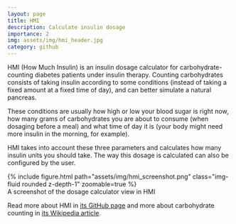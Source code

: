 ```yaml
---
layout: page
title: HMI
description: Calculate insulin dosage
importance: 2
img: assets/img/hmi_header.jpg
category: github
---
```


HMI (How Much Insulin) is an insulin dosage calculator for
carbohydrate-counting diabetes patients under insulin
therapy. Counting carbohydrates consists of taking insulin
according to some conditions (instead of taking a fixed
amount at a fixed time of day), and can better simulate a
natural pancreas.

These conditions are usually how high or low your blood
sugar is right now, how many grams of carbohydrates you
are about to consume (when dosaging before a meal) and
what time of day it is (your body might need more
insulin in the morning, for example).

HMI takes into account these three parameters and calculates
how many insulin units you should take. The way this dosage
is calculated can also be configured by the user.

<div class="text-center">
    {% include figure.html path="assets/img/hmi_screenshot.png" class="img-fluid rounded z-depth-1" zoomable=true %}
</div>
<div class="caption">
A screenshot of the dosage calculator view in HMI
</div>

Read more about HMI in
[its GitHub page](https://github.com/almeidaraul/hmi/) and
more about carbohydrate counting in
[its Wikipedia article](https://en.wikipedia.org/wiki/Carbohydrate_counting).
